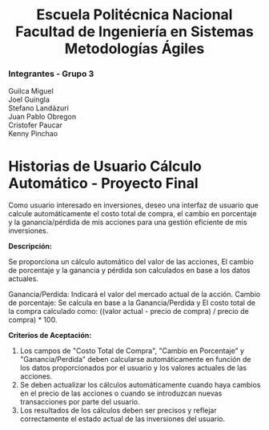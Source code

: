<h1 align="center">
    Escuela Politécnica Nacional<br>
    Facultad de Ingeniería en Sistemas<br>
    Metodologías Ágiles<br>
</h1>

### Integrantes - Grupo 3

Guilca Miguel  
Joel Guingla  
Stefano Landázuri  
Juan Pablo Obregon  
Cristofer Paucar  
Kenny Pinchao

# Historias de Usuario Cálculo Automático - Proyecto Final

Como usuario interesado en inversiones, deseo una interfaz de usuario que calcule automáticamente el costo total de compra, el cambio en porcentaje y la ganancia/pérdida de mis acciones para una gestión eficiente de mis inversiones.

**Descripción:**

Se proporciona un cálculo automático del valor de las acciones, El cambio de porcentaje y la ganancia y pérdida son 
calculados en base a los datos actuales. 

Ganancia/Perdida: Indicará el valor del mercado actual de la acción. 
Cambio de porcentaje: Se calcula en base a la Ganancia/Perdida y El costo total de la compra calculado como: ((valor actual - precio de compra) / precio de compra) * 100.

**Criterios de Aceptación:**
1. Los campos de "Costo Total de Compra", "Cambio en Porcentaje" y "Ganancia/Perdida" deben calcularse automáticamente en función de los datos proporcionados por el usuario y los valores actuales de las acciones.
2. Se deben actualizar los cálculos automáticamente cuando haya cambios en el precio de las acciones o cuando se introduzcan nuevas transacciones por parte del usuario.
3. Los resultados de los cálculos deben ser precisos y reflejar correctamente el estado actual de las inversiones del usuario.